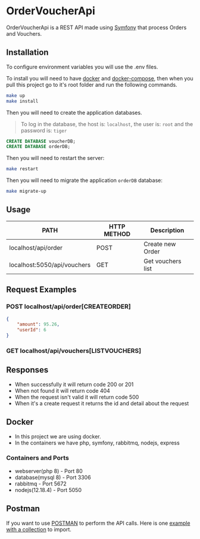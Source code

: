 # OrderVoucherApi

OrderVoucherApi is a REST API made using [Symfony](https://symfony.com/) that process Orders and Vouchers.

## Installation

To configure environment variables you will use the .env files.

To install you will need to have [docker](https://www.docker.com/) and [docker-compose](https://docs.docker.com/compose/), then when you pull this project go to it's root folder and run the following commands.

```bash
make up
make install
```

Then you will need to create the application databases. 
>To log in the database, the host is: `localhost`, the user is: `root` and the password is: `tiger`

```sql
CREATE DATABASE voucherDB;
CREATE DATABASE orderDB;
```

Then you will need to restart the server:
```bash
make restart
```

Then you will need to migrate the application `orderDB` database:
```bash
make migrate-up
```

## Usage
|  PATH| HTTP METHOD| Description|
| --------------- | ----- | ------------------- |
| localhost/api/order      | POST  | Create new Order |
| localhost:5050/api/vouchers   | GET  | Get vouchers list |


## Request Examples
### POST localhost/api/order[CREATEORDER]
```json
{
	"amount": 95.26,
	"userId": 6
}
```
### GET localhost/api/vouchers[LISTVOUCHERS]

## Responses

* When successfully it will return code 200 or 201
* When not found it will return code 404
* When the request isn't valid it will return code 500
* When it's a create request it returns the id and detail about the request


## Docker
* In this project we are using docker.
* In the containers we have php, symfony, rabbitmq, nodejs, express
### Containers and Ports
* webserver(php 8) - Port 80
* database(mysql 8) - Port 3306
* rabbitmq - Port 5672
* nodejs(12.18.4) - Port 5050
## Postman

If you want to use [POSTMAN](https://www.postman.com/) to perform the API calls.
Here is one [example with a collection](OrderVoucherApi.postman_collection.json) to import.